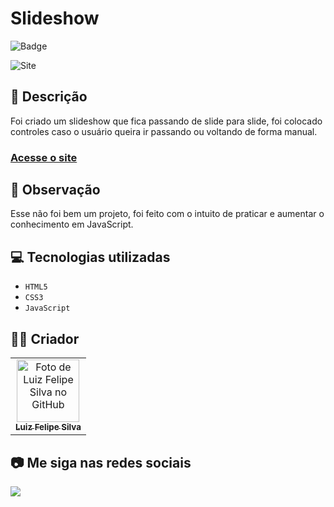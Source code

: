 # Slideshow
![Badge](http://img.shields.io/static/v1?label=STATUS&message=CONCLUIDO&color=GREEN&style=for-the-badge)             

<img src="https://github.com/luizfelipe9627/slideshow/blob/master/assets/videos/slideshow.gif" alt="Site">

## 📄 Descrição
Foi criado um slideshow que fica passando de slide para slide, foi colocado controles caso o usuário queira ir passando ou voltando de forma manual.

### <a href="https://luizfelipe9627.github.io/slideshow">Acesse o site</a>

## 📑 Observação
Esse não foi bem um projeto, foi feito com o intuito de praticar e aumentar o conhecimento em JavaScript.

## 💻 Tecnologias utilizadas

- ``HTML5``
- ``CSS3``
- ``JavaScript``

## 🧑‍💻 Criador

<table>
  <tr>
    <td align="center">
      <a href="https://github.com/luizfelipe9627">
        <img src="https://github.com/luizfelipe9627.png" width="100px;" alt="Foto de Luiz Felipe Silva no GitHub"/><br>
        <sub>
          <b>Luiz Felipe Silva</b>
        </sub>
      </a>
    </td>
  </tr>
</table>

## 📷 Me siga nas redes sociais<br>

<p align="left">
  <a href="https://www.linkedin.com/in/luizfelipe9627/" target="_blank"><img src="https://img.shields.io/badge/-LinkedIn-%230077B5?style=for-the-badge&logo=linkedin&logoColor=white"></a>
</p>
